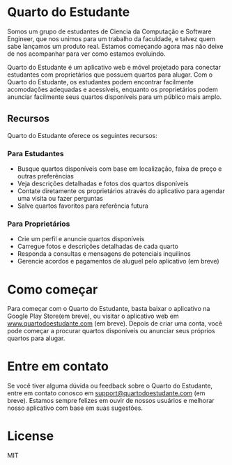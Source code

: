# Quarto do Estudante
Somos um grupo de estudantes de Ciencia da Computação e Software Engineer, que nos unimos para um trabalho da faculdade, e talvez quem sabe lançamos um produto real. 
Estamos começando agora mas não deixe de nos acompanhar para ver como estamos evoluindo.

Quarto do Estudante é um aplicativo web e móvel projetado para conectar estudantes com proprietários que possuem quartos para alugar. Com o Quarto do Estudante, os estudantes podem encontrar facilmente acomodações adequadas e acessíveis, enquanto os proprietários podem anunciar facilmente seus quartos disponíveis para um público mais amplo.

## Recursos
Quarto do Estudante oferece os seguintes recursos:
### Para Estudantes
- Busque quartos disponíveis com base em localização, faixa de preço e outras preferências
- Veja descrições detalhadas e fotos dos quartos disponíveis
- Contate diretamente os proprietários através do aplicativo para agendar uma visita ou fazer perguntas
- Salve quartos favoritos para referência futura

### Para Proprietários
- Crie um perfil e anuncie quartos disponíveis
- Carregue fotos e descrições detalhadas de cada quarto
- Responda a consultas e mensagens de potenciais inquilinos
- Gerencie acordos e pagamentos de aluguel pelo aplicativo (em breve)

# Como começar
Para começar com o Quarto do Estudante, basta baixar o aplicativo na Google Play Store(em breve), ou visitar o aplicativo web em www.quartodoestudante.com (em breve). Depois de criar uma conta, você pode começar a procurar quartos disponíveis ou anunciar seus próprios quartos para alugar.

# Entre em contato
Se você tiver alguma dúvida ou feedback sobre o Quarto do Estudante, entre em contato conosco em support@quartodoestudante.com (em breve). Estamos sempre felizes em ouvir de nossos usuários e melhorar nosso aplicativo com base em suas sugestões.

# License

MIT
